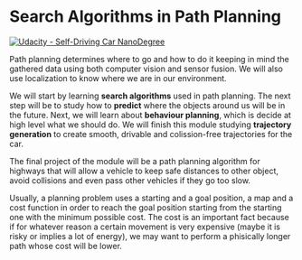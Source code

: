 # Search Algorithms in Path Planning

[![Udacity - Self-Driving Car NanoDegree](https://s3.amazonaws.com/udacity-sdc/github/shield-carnd.svg)](http://www.udacity.com/drive)

Path planning determines where to go and how to do it keeping in mind the gathered data using both computer vision and sensor fusion. We will also use localization to know where we are in our environment.

We will start by learning **search algorithms** used in path planning. The next step will be to study how to **predict** where the objects around us will be in the future. Next, we will learn about **behaviour planning**, which is decide at high level what we should do. We will finish this module studying **trajectory generation** to create smooth, drivable and colission-free trajectories for the car.

The final project of the module will be a path planning algorithm for highways that will allow a vehicle to keep safe distances to other object, avoid collisions and even pass other vehicles if they go too slow.

Usually, a planning problem uses a starting and a goal position, a map and a cost function in order to reach the goal position starting from the starting one with the minimum possible cost. The cost is an important fact because if for whatever reason a certain movement is very expensive (maybe it is risky or implies a lot of energy), we may want to perform a phisically longer path whose cost will be lower.

